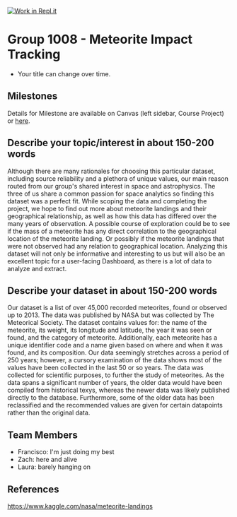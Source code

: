 [![Work in Repl.it](https://classroom.github.com/assets/work-in-replit-14baed9a392b3a25080506f3b7b6d57f295ec2978f6f33ec97e36a161684cbe9.svg)](https://classroom.github.com/online_ide?assignment_repo_id=359300&assignment_repo_type=GroupAssignmentRepo)
# Group 1008 - Meteorite Impact Tracking

- Your title can change over time.

## Milestones

Details for Milestone are available on Canvas (left sidebar, Course Project) or [here](https://firas.moosvi.com/courses/data301/project/milestone01.html).

## Describe your topic/interest in about 150-200 words

Although there are many rationales for choosing this particular dataset, including source reliability and a plethora of unique values, our main reason routed from our group's shared interest in space and astrophysics. The three of us share a common passion for space analytics so finding this dataset was a perfect fit. While scoping the data and completing the project, we hope to find out more about meteorite landings and their geographical relationship, as well as how this data has differed over the many years of observation. A possible course of exploration could be to see if the mass of a meteorite has any direct correlation to the geographical location of the meteorite landing. Or possibly if the meteorite landings that were not observed had any relation to geographical location. Analyzing this dataset will not only be informative and interesting to us but will also be an excellent topic for a user-facing Dashboard, as there is a lot of data to analyze and extract.

## Describe your dataset in about 150-200 words

Our dataset is a list of over 45,000 recorded meteorites, found or observed up to 2013. The data was published by NASA but was collected by The Meteorical Society. The dataset contains values for: the name of the meteorite, its weight, its longitude and latitude, the year it was seen or found, and the category of meteorite. Additionally, each meteorite has a unique identifier code and a name given based on where and when it was found, and its composition. Our data seemingly stretches across a period of 250 years; however, a cursory examination of the data shows most of the values have been collected in the last 50 or so years. The data was collected for scientific purposes, to further the study of meteorites. As the data spans a significant number of years, the older data would have been compiled from historical texys, whereas the newer data was likely published directly to the database. Furthermore, some of the older data has been reclassified and the recommended values are given for certain datapoints rather than the original data.

## Team Members

- Francisco: I'm just doing my best
- Zach: here and alive
- Laura: barely hanging on

## References

https://www.kaggle.com/nasa/meteorite-landings
